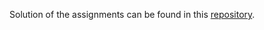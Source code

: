 Solution of the assignments can be found in this <a href="https://github.com/AbhishekPardhi/CS771">repository</a>.

